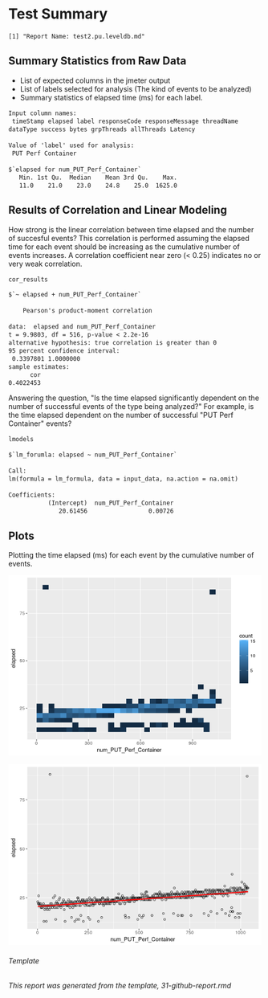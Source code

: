 Test Summary
================

    [1] "Report Name: test2.pu.leveldb.md"

Summary Statistics from Raw Data
--------------------------------

-   List of expected columns in the jmeter output
-   List of labels selected for analysis (The kind of events to be analyzed)
-   Summary statistics of elapsed time (ms) for each label.

<!-- -->

    Input column names:
     timeStamp elapsed label responseCode responseMessage threadName dataType success bytes grpThreads allThreads Latency

    Value of 'label' used for analysis:
     PUT Perf Container

    $`elapsed for num_PUT_Perf_Container`
       Min. 1st Qu.  Median    Mean 3rd Qu.    Max. 
       11.0    21.0    23.0    24.8    25.0  1625.0 

Results of Correlation and Linear Modeling
------------------------------------------

How strong is the linear correlation between time elapsed and the number of succesful events? This correlation is performed assuming the elapsed time for each event should be increasing as the cumulative number of events increases. A correlation coefficient near zero (&lt; 0.25) indicates no or very weak correlation.

``` r
cor_results
```

    $`~ elapsed + num_PUT_Perf_Container`

        Pearson's product-moment correlation

    data:  elapsed and num_PUT_Perf_Container
    t = 9.9803, df = 516, p-value < 2.2e-16
    alternative hypothesis: true correlation is greater than 0
    95 percent confidence interval:
     0.3397801 1.0000000
    sample estimates:
          cor 
    0.4022453 

Answering the question, "Is the time elapsed significantly dependent on the number of successful events of the type being analyzed?" For example, is the time elapsed dependent on the number of successful "PUT Perf Container" events?

``` r
lmodels
```

    $`lm_forumla: elapsed ~ num_PUT_Perf_Container`

    Call:
    lm(formula = lm_formula, data = input_data, na.action = na.omit)

    Coefficients:
               (Intercept)  num_PUT_Perf_Container  
                  20.61456                 0.00726  

Plots
-----

Plotting the time elapsed (ms) for each event by the cumulative number of events.

![](test2.pu.leveldb_files/figure-markdown_github/bin_plots-1.png)

![](test2.pu.leveldb_files/figure-markdown_github/dot_plots-1.png)

###### Template

*This report was generated from the template, 31-github-report.rmd*
